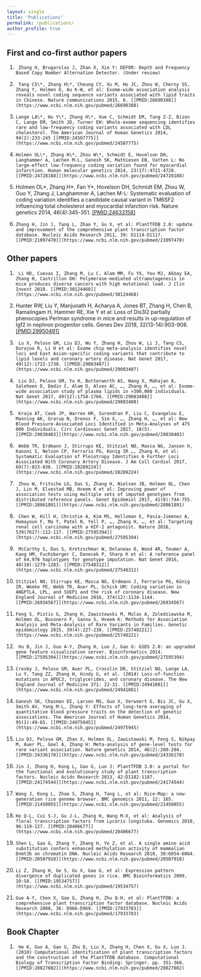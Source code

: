 ```yaml
---
layout: single
title: "Publications"
permalink: /publications/
author_profile: true
---
```


## First and co-first author papers
1.      Zhang H, Brugarolas J, Zhan X, Xie Y: DEFOR: Depth and Frequency Based Copy Number Alternation Detector. (Under review)
8.      Tang CS\*, Zhang H\*, Cheung CY, Xu M, Ho JC, Zhou W, Cherny SS, Zhang Y, Holmen O, Au K-W, et al: Exome-wide association analysis reveals novel coding sequence variants associated with lipid traits in Chinese. Nature communications 2015, 6. [[PMID:26690388]](https://www.ncbi.nlm.nih.gov/pubmed/26690388)
11.     Lange LA\*, Hu Y\*, Zhang H\*, Xue C, Schmidt EM, Tang Z-Z, Bizon C, Lange EM, Smith JD, Turner EH: Whole-exome sequencing identifies rare and low-frequency coding variants associated with LDL cholesterol. The American Journal of Human Genetics 2014, 94(2):233-245 [[PMID:24507775]](https://www.ncbi.nlm.nih.gov/pubmed/24507775)
12.     Holmen OL\*, Zhang H\*, Zhou W\*, Schmidt E, Hovelson DH, Langhammer A, Løchen M-L, Ganesh SK, Mathiesen EB, Vatten L: No large-effect low-frequency coding variation found for myocardial infarction. Human molecular genetics 2014, 23(17):4721-4728. [[PMID:24728188]](https://www.ncbi.nlm.nih.gov/pubmed/24728188)
 15.    Holmen OL\*, Zhang H\*, Fan Y*, Hovelson DH, Schmidt EM, Zhou W, Guo Y, Zhang J, Langhammer A, Løchen M-L: Systematic evaluation of coding variation identifies a candidate causal variant in TM6SF2 influencing total cholesterol and myocardial infarction risk. Nature genetics 2014, 46(4):345-351. [[PMID:24633158]](https://www.ncbi.nlm.nih.gov/pubmed/24633158)
17.     Zhang H, Jin J, Tang L, Zhao Y, Gu X, et al: PlantTFDB 2.0: update and improvement of the comprehensive plant transcription factor database. Nucleic Acids Research 2011, 39: D1114-D1117. [[PMID:21097470]](https://www.ncbi.nlm.nih.gov/pubmed/21097470)

## Other papers
1.      Li HD, Cuevas I, Zhang M, Lu C, Alam MM, Fu YX, You MJ, Akbay EA, Zhang H, Castrillon DH: Polymerase-mediated ultramutagenesis in mice produces diverse cancers with high mutational load. J Clin Invest 2018. [[PMID:30124468]](https://www.ncbi.nlm.nih.gov/pubmed/30124468)
2.  Hunter RW, Liu Y, Manjunath H, Acharya A, Jones BT, Zhang H, Chen B, Ramalingam H, Hammer RE, Xie Y et al: Loss of Dis3l2 partially phenocopies Perlman syndrome in mice and results in up-regulation of Igf2 in nephron progenitor cells. Genes Dev 2018, 32(13-14):903-908. [[PMID:29950491]](https://www.ncbi.nlm.nih.gov/pubmed/29950491)
3.      Lu X, Peloso GM, Liu DJ, Wu Y, Zhang H, Zhou W, Li J, Tang CS, Dorajoo R, Li H et al: Exome chip meta-analysis identifies novel loci and East Asian-specific coding variants that contribute to lipid levels and coronary artery disease. Nat Genet 2017, 49(12):1722-1730. [[PMID:29083407]](https://www.ncbi.nlm.nih.gov/pubmed/29083407)
4.      Liu DJ, Peloso GM, Yu H, Butterworth AS, Wang X, Mahajan A, Saleheen D, Emdin C, Alam D, Alves AC, …, Zhang H, …, et al: Exome-wide association study of plasma lipids in >300,000 individuals. Nat Genet 2017, 49(12):1758-1766. [[PMID:29083408]](https://www.ncbi.nlm.nih.gov/pubmed/29083408)
4.      Kraja AT, Cook JP, Warren HR, Surendran P, Liu C, Evangelou E, Manning AK, Grarup N, Drenos F, Sim X, …, Zhang H, …, et al: New Blood Pressure-Associated Loci Identified in Meta-Analyses of 475 000 Individuals. Circ Cardiovasc Genet 2017, 10(5). [[PMID:29030403]](https://www.ncbi.nlm.nih.gov/pubmed/29030403)
5.      Webb TR, Erdmann J, Stirrups KE, Stitziel NO, Masca NG, Jansen H, Kanoni S, Nelson CP, Ferrario PG, Konig IR …, Zhang H, et al: Systematic Evaluation of Pleiotropy Identifies 6 Further Loci Associated With Coronary Artery Disease. J Am Coll Cardiol 2017, 69(7):823-836. [[PMID:28209224]](https://www.ncbi.nlm.nih.gov/pubmed/28209224)
6.      Zhou W, Fritsche LG, Das S, Zhang H, Nielsen JB, Holmen OL, Chen J, Lin M, Elvestad MB, Hveem K et al: Improving power of association tests using multiple sets of imputed genotypes from distributed reference panels. Genet Epidemiol 2017, 41(8):744-755. [[PMID:28861891]](https://www.ncbi.nlm.nih.gov/pubmed/28861891)
7.      Chen W, Hill H, Christie A, Kim MS, Holloman E, Pavia-Jimenez A, Homayoun F, Ma Y, Patel N, Yell P, …, Zhang H, …, et al: Targeting renal cell carcinoma with a HIF-2 antagonist. Nature 2016, 539(7627):112-117. [[PMID:27595394]](https://www.ncbi.nlm.nih.gov/pubmed/27595394)
8.      McCarthy S, Das S, Kretzschmar W, Delaneau O, Wood AR, Teumer A, Kang HM, Fuchsberger C, Danecek P, Sharp K et al: A reference panel of 64,976 haplotypes for genotype imputation. Nat Genet 2016, 48(10):1279-1283. [[PMID:27548312]](https://www.ncbi.nlm.nih.gov/pubmed/27548312)
10.     Stitziel NO, Stirrups KE, Masca NG, Erdmann J, Ferrario PG, König IR, Weeke PE, Webb TR, Auer PL, Schick UM: Coding variation in ANGPTL4, LPL, and SVEP1 and the risk of coronary disease. New England Journal of Medicine 2016, 374(12):1134-1144. [[PMID:26934567]](https://www.ncbi.nlm.nih.gov/pubmed/26934567)
11.     Feng S, Pistis G, Zhang H, Zawistowski M, Mulas A, Zoledziewska M, Holmen OL, Busonero F, Sanna S, Hveem K: Methods for Association Analysis and Meta‐Analysis of Rare Variants in Families. Genetic epidemiology 2015, 39(4):227-238. [[PMID:25740221]](https://www.ncbi.nlm.nih.gov/pubmed/25740221)
9.      Hu B, Jin J, Guo A-Y, Zhang H, Luo J, Gao G: GSDS 2.0: an upgraded gene feature visualization server. Bioinformatics 2014. [[PMID:27595394]](https://www.ncbi.nlm.nih.gov/pubmed/27595394)
10.     Crosby J, Peloso GM, Auer PL, Crosslin DR, Stitziel NO, Lange LA, Lu Y, Tang ZZ, Zhang H, Hindy G, et al. (2014) Loss-of-function mutations in APOC3, triglycerides, and coronary disease. The New England Journal of Medicine 371: 22-31. [[PMID:24941081]](https://www.ncbi.nlm.nih.gov/pubmed/24941081)
11.     Ganesh SK, Chasman DI, Larson MG, Guo X, Verwoert G, Bis JC, Gu X, Smith AV, Yang M-L, Zhang Y: Effects of long-term averaging of quantitative blood pressure traits on the detection of genetic associations. The American Journal of Human Genetics 2014, 95(1):49-65. [[PMID:24975945]](https://www.ncbi.nlm.nih.gov/pubmed/24975945)
12.     Liu DJ, Peloso GM, Zhan X, Holmen OL, Zawistowski M, Feng S, Nikpay M, Auer PL, Goel A, Zhang H: Meta-analysis of gene-level tests for rare variant association. Nature genetics 2014, 46(2):200-204. [[PMID:24336170]](https://www.ncbi.nlm.nih.gov/pubmed/24336170)
16.     Jin J, Zhang H, Kong L, Gao G, Luo J: PlantTFDB 3.0: a portal for the functional and evolutionary study of plant transcription factors. Nucleic Acids Research 2013, 42:D1182-1187. [[PMID:24174544]](https://www.ncbi.nlm.nih.gov/pubmed/24174544)
18.     Wang J, Kong L, Zhao S, Zhang H, Tang L, et al: Rice-Map: a new-generation rice genome browser. BMC genomics 2011, 12: 165. [[PMID:21450055]](https://www.ncbi.nlm.nih.gov/pubmed/21450055)
19.     He Q-L, Cui S-J, Gu J-L, Zhang H, Wang M-X, et al: Analysis of floral transcription factors from Lycoris longituba. Genomics 2010, 96:119-127. [[PMID:20406677]](https://www.ncbi.nlm.nih.gov/pubmed/20406677)
20.     Shen L, Gao G, Zhang Y, Zhang H, Ye Z, et al. A single amino acid substitution confers enhanced methylation activity of mammalian Dnmt3b on chromatin DNA. Nucleic Acids Research 2010, 38:6054-6064. [[PMID:20507910]](https://www.ncbi.nlm.nih.gov/pubmed/20507910)
21.     Li Z, Zhang H, Ge S, Gu X, Gao G, et al: Expression pattern divergence of duplicated genes in rice. BMC Bioinformatics 2009, 10:S8. [[PMID:19534757]](https://www.ncbi.nlm.nih.gov/pubmed/19534757)
22.     Guo A-Y, Chen X, Gao G, Zhang H, Zhu Q-H, et al: PlantTFDB: a comprehensive plant transcription factor database. Nucleic Acids Research 2008, 36: D966-D969. [[PMID:17933783]](https://www.ncbi.nlm.nih.gov/pubmed/17933783)

## Book Chapter
1.      He K, Guo A, Gao G, Zhu Q, Liu X, Zhang H, Chen X, Gu X, Luo J. (2010) Computational identification of plant transcription factors and the construction of the PlantTFDB database. Computational Biology of Transcription Factor Binding: Springer. pp. 351-368. [[PMID:20827602]](https://www.ncbi.nlm.nih.gov/pubmed/20827602)
